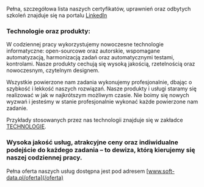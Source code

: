 
Pełna, szczegółowa lista naszych certyfikatów, uprawnień oraz odbytych szkoleń znajduje się na portalu [LinkedIn](https://www.linkedin.com/in/marekszczepkowski/details/certifications/)


### Technologie oraz produkty:
W codziennej pracy wykorzystujemy nowoczesne technologie informatyczne: open-sourcowe oraz autorskie, wspomagane automatyzacją, harmonizacją zadań oraz automatycznymi testami, kontrolami. Nasze produkty cechują się wysoką jakością, rzetelnością oraz nowoczesnym, czytelnym designem. 

Wszystkie powierzone nam zadania wykonujemy profesjonalnie, dbając o szybkość i lekkość naszych rozwiązań. Nasze produkty i  usługi staramy się realizować w jak w najkrótszym możliwym czasie. Nie boimy się nowych wyzwań i jesteśmy w stanie profesjonalnie wykonać każde powierzone nam zadanie.

Przykłady stosowanych przez nas technologii znajduje się w zakładce [TECHNOLOGIE](/technologie). 





 

### Wysoka jakość usług, atrakcyjne ceny oraz indiwidualne podejście do każdego zadania – to dewiza, którą kierujemy się naszej codziennej pracy.

Pełna oferta naszych usług dostępna jest pod adresem [www.soft-data.pl/oferta](/oferta)


